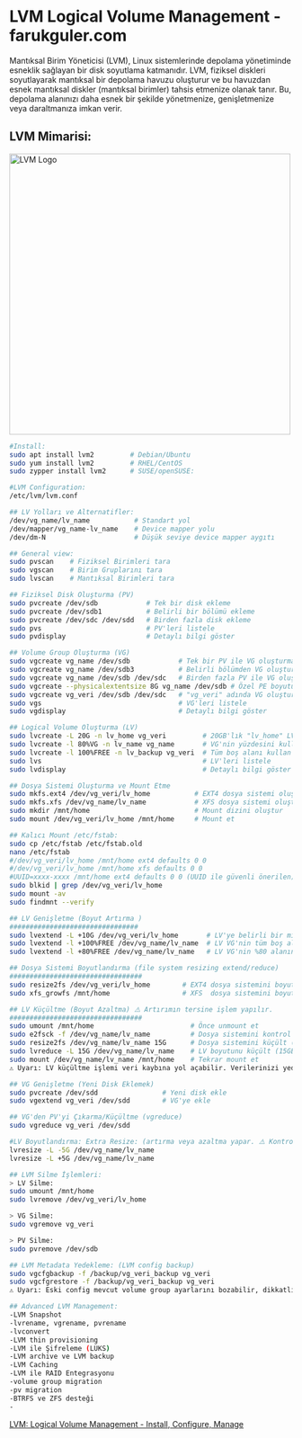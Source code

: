 
# LVM Logical Volume Management -farukguler.com

Mantıksal Birim Yöneticisi (LVM), Linux sistemlerinde depolama yönetiminde esneklik sağlayan bir disk soyutlama katmanıdır. LVM, fiziksel diskleri soyutlayarak mantıksal bir depolama havuzu oluşturur ve bu havuzdan esnek mantıksal diskler (mantıksal birimler) tahsis etmenize olanak tanır. Bu, depolama alanınızı daha esnek bir şekilde yönetmenize, genişletmenize veya daraltmanıza imkan verir.

## LVM Mimarisi:
<p align="left">
  <img src="https://farukguler.com/assets/post_images/lvm-best.jpg" alt="LVM Logo" width="500"/>
</p>

```sh
#Install:
sudo apt install lvm2         # Debian/Ubuntu
sudo yum install lvm2         # RHEL/CentOS
sudo zypper install lvm2      # SUSE/openSUSE:

#LVM Configuration:
/etc/lvm/lvm.conf

## LV Yolları ve Alternatifler:
/dev/vg_name/lv_name           # Standart yol
/dev/mapper/vg_name-lv_name    # Device mapper yolu
/dev/dm-N                      # Düşük seviye device mapper aygıtı
```
```sh
## General view:
sudo pvscan    # Fiziksel Birimleri tara
sudo vgscan    # Birim Gruplarını tara
sudo lvscan    # Mantıksal Birimleri tara

## Fiziksel Disk Oluşturma (PV)
sudo pvcreate /dev/sdb            # Tek bir disk ekleme
sudo pvcreate /dev/sdb1           # Belirli bir bölümü ekleme
sudo pvcreate /dev/sdc /dev/sdd   # Birden fazla disk ekleme
sudo pvs                          # PV'leri listele
sudo pvdisplay                    # Detaylı bilgi göster

## Volume Group Oluşturma (VG)
sudo vgcreate vg_name /dev/sdb            # Tek bir PV ile VG oluşturma
sudo vgcreate vg_name /dev/sdb3           # Belirli bölümden VG oluşturma
sudo vgcreate vg_name /dev/sdb /dev/sdc   # Birden fazla PV ile VG oluşturma
sudo vgcreate --physicalextentsize 8G vg_name /dev/sdb # Özel PE boyutu ile VG oluşturma (örn. 8GB)
sudo vgcreate vg_veri /dev/sdb /dev/sdc   # "vg_veri" adında VG oluştur
sudo vgs                                  # VG'leri listele
sudo vgdisplay                            # Detaylı bilgi göster

## Logical Volume Oluşturma (LV)
sudo lvcreate -L 20G -n lv_home vg_veri         # 20GB'lık "lv_home" LV'si oluştur
sudo lvcreate -l 80%VG -n lv_name vg_name       # VG'nin yüzdesini kullanarak LV oluştur
sudo lvcreate -l 100%FREE -n lv_backup vg_veri  # Tüm boş alanı kullan
sudo lvs                                        # LV'leri listele
sudo lvdisplay                                  # Detaylı bilgi göster

## Dosya Sistemi Oluşturma ve Mount Etme
sudo mkfs.ext4 /dev/vg_veri/lv_home           # EXT4 dosya sistemi oluştur
sudo mkfs.xfs /dev/vg_name/lv_name            # XFS dosya sistemi oluştur
sudo mkdir /mnt/home                          # Mount dizini oluştur
sudo mount /dev/vg_veri/lv_home /mnt/home     # Mount et

## Kalıcı Mount /etc/fstab:
sudo cp /etc/fstab /etc/fstab.old
nano /etc/fstab
#/dev/vg_veri/lv_home /mnt/home ext4 defaults 0 0
#/dev/vg_veri/lv_home /mnt/home xfs defaults 0 0
#UUID=xxxx-xxxx /mnt/home ext4 defaults 0 0 (UUID ile güvenli önerilen)
sudo blkid | grep /dev/vg_veri/lv_home
sudo mount -av
sudo findmnt --verify

## LV Genişletme (Boyut Artırma )
################################
sudo lvextend -L +10G /dev/vg_veri/lv_home       # LV'ye belirli bir miktar alan ekleme (10GB)
sudo lvextend -l +100%FREE /dev/vg_name/lv_name  # LV VG'nin tüm boş alanını kullansın
sudo lvextend -l +80%FREE /dev/vg_name/lv_name   # LV VG'nin %80 alanını kullansın

## Dosya Sistemi Boyutlandırma (file system resizing extend/reduce)
#################################
sudo resize2fs /dev/vg_veri/lv_home        # EXT4 dosya sistemini boyutlandır
sudo xfs_growfs /mnt/home                  # XFS  dosya sistemini boyutlandır (daraltılamaz, sadece genişletilir.)

## LV Küçültme (Boyut Azaltma) ⚠️ Artırımın tersine işlem yapılır.
#################################
sudo umount /mnt/home                        # Önce unmount et
sudo e2fsck -f /dev/vg_name/lv_name          # Dosya sistemini kontrol et
sudo resize2fs /dev/vg_name/lv_name 15G      # Dosya sistemini küçült (15G)
sudo lvreduce -L 15G /dev/vg_name/lv_name    # LV boyutunu küçült (15GB)
sudo mount /dev/vg_name/lv_name /mnt/home    # Tekrar mount et
⚠️ Uyarı: LV küçültme işlemi veri kaybına yol açabilir. Verilerinizi yedekleyin!
```
```sh
## VG Genişletme (Yeni Disk Eklemek)
sudo pvcreate /dev/sdd                # Yeni disk ekle
sudo vgextend vg_veri /dev/sdd        # VG'ye ekle

## VG'den PV'yi Çıkarma/Küçültme (vgreduce)
sudo vgreduce vg_veri /dev/sdd

#LV Boyutlandırma: Extra Resize: (artırma veya azaltma yapar. ⚠️ Kontrolsüz kullanımda veri kaybı riski!)
lvresize -L -5G /dev/vg_name/lv_name
lvresize -L +5G /dev/vg_name/lv_name
```
```sh
## LVM Silme İşlemleri:
> LV Silme:
sudo umount /mnt/home
sudo lvremove /dev/vg_veri/lv_home

> VG Silme:
sudo vgremove vg_veri

> PV Silme:
sudo pvremove /dev/sdb

## LVM Metadata Yedekleme: (LVM config backup)
sudo vgcfgbackup -f /backup/vg_veri_backup vg_veri
sudo vgcfgrestore -f /backup/vg_veri_backup vg_veri
⚠️ Uyarı: Eski config mevcut volume group ayarlarını bozabilir, dikkatli olunmalıdır.
```
```sh
## Advanced LVM Management:
-LVM Snapshot
-lvrename, vgrename, pvrename
-lvconvert
-LVM thin provisioning
-LVM ile Şifreleme (LUKS)
-LVM archive ve LVM backup
-LVM Caching
-LVM ile RAID Entegrasyonu
-volume group migration
-pv migration
-BTRFS ve ZFS desteği
-
```
<a href="https://farukguler.com/posts/lvm-logical-volume-management-install-configure-manage/" target="_blank" rel="noopener noreferrer">
LVM: Logical Volume Management - Install, Configure, Manage
</a>